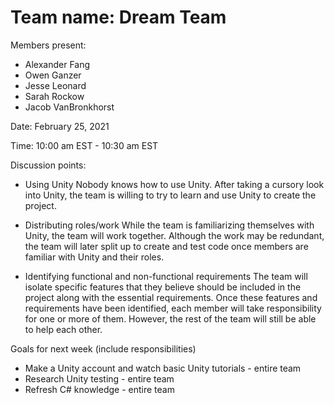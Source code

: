 # Team name: Dream Team

Members present:
* Alexander Fang
* Owen Ganzer
* Jesse Leonard
* Sarah Rockow
* Jacob VanBronkhorst


Date: February 25, 2021

Time: 10:00 am EST - 10:30 am EST

Discussion points:

* Using Unity
Nobody knows how to use Unity. After taking a cursory look into Unity, the team is willing to try to learn and use Unity to create the project.

* Distributing roles/work
While the team is familiarizing themselves with Unity, the team will work together. Although the work may be redundant, the team will later split up to create and test code once members are familiar with Unity and their roles.

* Identifying functional and non-functional requirements
The team will isolate specific features that they believe should be included in the project along with the essential requirements. Once these features and requirements have been identified, each member will take responsibility for one or more of them. However, the rest of the team will still be able to help each other. 


Goals for next week (include responsibilities)

* Make a Unity account and watch basic Unity tutorials - entire team
* Research Unity testing - entire team 
* Refresh C# knowledge - entire team

